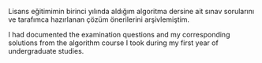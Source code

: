 Lisans eğitimimin birinci yılında aldığım algoritma dersine ait sınav sorularını ve tarafımca hazırlanan çözüm önerilerini arşivlemiştim.



I had documented the examination questions and my corresponding solutions from the algorithm course I took during my first year of undergraduate studies.
